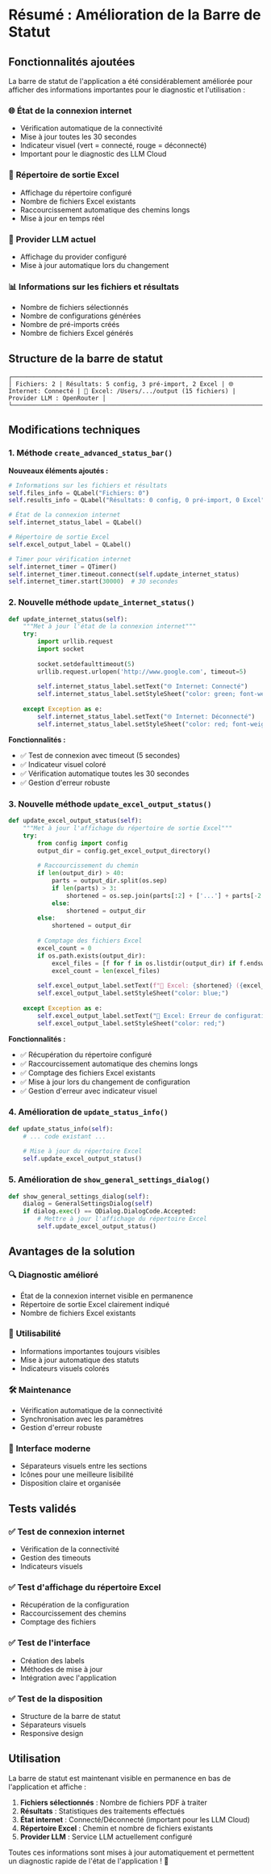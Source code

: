 # Résumé : Amélioration de la Barre de Statut

## Fonctionnalités ajoutées

La barre de statut de l'application a été considérablement améliorée pour afficher des informations importantes pour le diagnostic et l'utilisation :

### 🌐 **État de la connexion internet**
- Vérification automatique de la connectivité
- Mise à jour toutes les 30 secondes
- Indicateur visuel (vert = connecté, rouge = déconnecté)
- Important pour le diagnostic des LLM Cloud

### 📁 **Répertoire de sortie Excel**
- Affichage du répertoire configuré
- Nombre de fichiers Excel existants
- Raccourcissement automatique des chemins longs
- Mise à jour en temps réel

### 🔧 **Provider LLM actuel**
- Affichage du provider configuré
- Mise à jour automatique lors du changement

### 📊 **Informations sur les fichiers et résultats**
- Nombre de fichiers sélectionnés
- Nombre de configurations générées
- Nombre de pré-imports créés
- Nombre de fichiers Excel générés

## Structure de la barre de statut

```
┌─────────────────────────────────────────────────────────────────────────────────┐
│ Fichiers: 2 | Résultats: 5 config, 3 pré-import, 2 Excel | 🌐 Internet: Connecté | 📁 Excel: /Users/.../output (15 fichiers) | Provider LLM : OpenRouter │
└─────────────────────────────────────────────────────────────────────────────────┘
```

## Modifications techniques

### 1. **Méthode `create_advanced_status_bar()`**

**Nouveaux éléments ajoutés :**
```python
# Informations sur les fichiers et résultats
self.files_info = QLabel("Fichiers: 0")
self.results_info = QLabel("Résultats: 0 config, 0 pré-import, 0 Excel")

# État de la connexion internet
self.internet_status_label = QLabel()

# Répertoire de sortie Excel
self.excel_output_label = QLabel()

# Timer pour vérification internet
self.internet_timer = QTimer()
self.internet_timer.timeout.connect(self.update_internet_status)
self.internet_timer.start(30000)  # 30 secondes
```

### 2. **Nouvelle méthode `update_internet_status()`**

```python
def update_internet_status(self):
    """Met à jour l'état de la connexion internet"""
    try:
        import urllib.request
        import socket
        
        socket.setdefaulttimeout(5)
        urllib.request.urlopen('http://www.google.com', timeout=5)
        
        self.internet_status_label.setText("🌐 Internet: Connecté")
        self.internet_status_label.setStyleSheet("color: green; font-weight: bold;")
        
    except Exception as e:
        self.internet_status_label.setText("🌐 Internet: Déconnecté")
        self.internet_status_label.setStyleSheet("color: red; font-weight: bold;")
```

**Fonctionnalités :**
- ✅ Test de connexion avec timeout (5 secondes)
- ✅ Indicateur visuel coloré
- ✅ Vérification automatique toutes les 30 secondes
- ✅ Gestion d'erreur robuste

### 3. **Nouvelle méthode `update_excel_output_status()`**

```python
def update_excel_output_status(self):
    """Met à jour l'affichage du répertoire de sortie Excel"""
    try:
        from config import config
        output_dir = config.get_excel_output_directory()
        
        # Raccourcissement du chemin
        if len(output_dir) > 40:
            parts = output_dir.split(os.sep)
            if len(parts) > 3:
                shortened = os.sep.join(parts[:2] + ['...'] + parts[-2:])
            else:
                shortened = output_dir
        else:
            shortened = output_dir
        
        # Comptage des fichiers Excel
        excel_count = 0
        if os.path.exists(output_dir):
            excel_files = [f for f in os.listdir(output_dir) if f.endswith('.xlsx')]
            excel_count = len(excel_files)
        
        self.excel_output_label.setText(f"📁 Excel: {shortened} ({excel_count} fichiers)")
        self.excel_output_label.setStyleSheet("color: blue;")
        
    except Exception as e:
        self.excel_output_label.setText("📁 Excel: Erreur de configuration")
        self.excel_output_label.setStyleSheet("color: red;")
```

**Fonctionnalités :**
- ✅ Récupération du répertoire configuré
- ✅ Raccourcissement automatique des chemins longs
- ✅ Comptage des fichiers Excel existants
- ✅ Mise à jour lors du changement de configuration
- ✅ Gestion d'erreur avec indicateur visuel

### 4. **Amélioration de `update_status_info()`**

```python
def update_status_info(self):
    # ... code existant ...
    
    # Mise à jour du répertoire Excel
    self.update_excel_output_status()
```

### 5. **Amélioration de `show_general_settings_dialog()`**

```python
def show_general_settings_dialog(self):
    dialog = GeneralSettingsDialog(self)
    if dialog.exec() == QDialog.DialogCode.Accepted:
        # Mettre à jour l'affichage du répertoire Excel
        self.update_excel_output_status()
```

## Avantages de la solution

### 🔍 **Diagnostic amélioré**
- État de la connexion internet visible en permanence
- Répertoire de sortie Excel clairement indiqué
- Nombre de fichiers Excel existants

### 🎯 **Utilisabilité**
- Informations importantes toujours visibles
- Mise à jour automatique des statuts
- Indicateurs visuels colorés

### 🛠️ **Maintenance**
- Vérification automatique de la connectivité
- Synchronisation avec les paramètres
- Gestion d'erreur robuste

### 📱 **Interface moderne**
- Séparateurs visuels entre les sections
- Icônes pour une meilleure lisibilité
- Disposition claire et organisée

## Tests validés

### ✅ Test de connexion internet
- Vérification de la connectivité
- Gestion des timeouts
- Indicateurs visuels

### ✅ Test d'affichage du répertoire Excel
- Récupération de la configuration
- Raccourcissement des chemins
- Comptage des fichiers

### ✅ Test de l'interface
- Création des labels
- Méthodes de mise à jour
- Intégration avec l'application

### ✅ Test de la disposition
- Structure de la barre de statut
- Séparateurs visuels
- Responsive design

## Utilisation

La barre de statut est maintenant visible en permanence en bas de l'application et affiche :

1. **Fichiers sélectionnés** : Nombre de fichiers PDF à traiter
2. **Résultats** : Statistiques des traitements effectués
3. **État internet** : Connecté/Déconnecté (important pour les LLM Cloud)
4. **Répertoire Excel** : Chemin et nombre de fichiers existants
5. **Provider LLM** : Service LLM actuellement configuré

Toutes ces informations sont mises à jour automatiquement et permettent un diagnostic rapide de l'état de l'application ! 🎯 